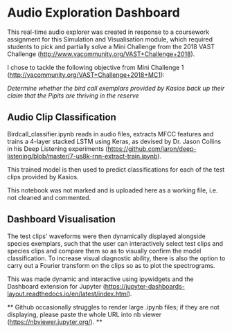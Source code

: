 # Audio Exploration Dashboard

This real-time audio explorer was created in response to a coursework assignment for this Simulation and Visualisation module, which required students to pick and partially solve a Mini Challenge from the 2018 VAST Challenge (http://www.vacommunity.org/VAST+Challenge+2018).

I chose to tackle the following objective from Mini Challenge 1 (http://vacommunity.org/VAST+Challenge+2018+MC1):

*Determine whether the bird call exemplars provided by Kasios back up their claim that the Pipits are thriving in the reserve*

## Audio Clip Classification 

Birdcall_classifier.ipynb reads in audio files, extracts MFCC features and trains a 4-layer stacked LSTM using Keras, as devised by Dr. Jason Collins in his Deep Listening experiments (https://github.com/jaron/deep-listening/blob/master/7-us8k-rnn-extract-train.ipynb).

This trained model is then used to predict classifications for each of the test clips provided by Kasios.

This notebook was not marked and is uploaded here as a working file, i.e. not cleaned and commented.

## Dashboard Visualisation

The test clips' waveforms were then dynamically displayed alongside species exemplars, such that the user can interactively select test clips and species clips and compare them so as to visually confirm the model classification. To increase visual diagnostic ability, there is also the option to carry out a Fourier transform on the clips so as to plot the spectrograms.

This was made dynamic and interactive using ipywidgets and the Dashboard extension for Jupyter (https://jupyter-dashboards-layout.readthedocs.io/en/latest/index.html).


** Github occasionally struggles to render large .ipynb files; if they are not displaying, please paste the whole URL into nb viewer (https://nbviewer.jupyter.org/). **
